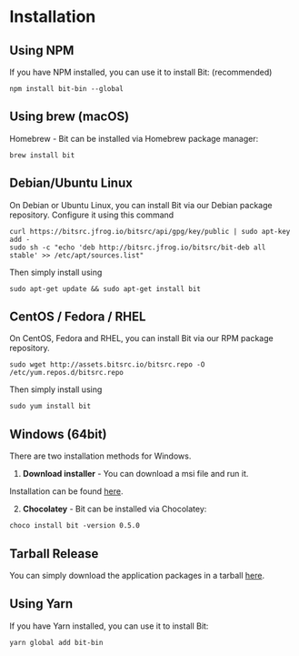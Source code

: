# Installation

## Using NPM

If you have NPM installed, you can use it to install Bit: (recommended)

`npm install bit-bin --global `

## Using brew (macOS)

Homebrew - Bit can be installed via Homebrew package manager:

`brew install bit`

## Debian/Ubuntu Linux

On Debian or Ubuntu Linux, you can install Bit via our Debian package repository. Configure it using this command

```
curl https://bitsrc.jfrog.io/bitsrc/api/gpg/key/public | sudo apt-key add -
sudo sh -c "echo 'deb http://bitsrc.jfrog.io/bitsrc/bit-deb all stable' >> /etc/apt/sources.list"
```

Then simply install using

`sudo apt-get update && sudo apt-get install bit`

## CentOS / Fedora / RHEL

On CentOS, Fedora and RHEL, you can install Bit via our RPM package repository.

`sudo wget http://assets.bitsrc.io/bitsrc.repo -O /etc/yum.repos.d/bitsrc.repo`

Then simply install using

`sudo yum install bit`

## Windows (64bit)

There are two installation methods for Windows.
  
1. **Download installer** - You can download a msi file and run it.

Installation can be found [here](https://api.bitsrc.io/release/msi/latest).

2. **Chocolatey** - Bit can be installed via Chocolatey:

`choco install bit -version 0.5.0`

## Tarball Release

You can simply download the application packages in a tarball
[here](https://api.bitsrc.io/release/tar/latest).

## Using Yarn

If you have Yarn installed, you can use it to install Bit:

`yarn global add bit-bin`
